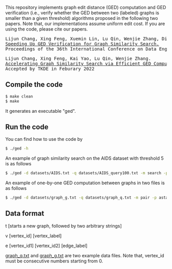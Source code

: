 This repository implements graph edit distance (GED) computation and GED verification (i.e., verify whether the GED between two (labeled) graphs is smaller than a given threshold) algorithms proposed in the following two papers. Note that, our implementations assume uniform edit cost. If you are using the code, please cite our papers.

<pre>
Lijun Chang, Xing Feng, Xuemin Lin, Lu Qin, Wenjie Zhang, Dian Ouyang.
<a href="https://lijunchang.github.io/pdf/2020-ged-icde.pdf">Speeding Up GED Verification for Graph Similarity Search.</a>
Proceedings of the 36th International Conference on Data Engineering (ICDE’20), 2020
</pre>

<pre>
Lijun Chang, Xing Feng, Kai Yao, Lu Qin, Wenjie Zhang.
<a href="https://lijunchang.github.io/pdf/2022-ged-tkde.pdf">Accelerating Graph Similarity Search via Efficient GED Computation.</a>
Accepted by TKDE in Feburary 2022
</pre>

## Compile the code

```sh
$ make clean
$ make
```
It generates an executable "ged".

## Run the code

You can find how to use the code by
```sh
$ ./ged -h
```

An example of graph similarity search on the AIDS dataset with threshold 5 is as follows
```sh
$ ./ged -d datasets/AIDS.txt -q datasets/AIDS_query100.txt -m search -p astar -l LSa -t 5
``` 

An example of one-by-one GED computation between graphs in two files is as follows
```sh
$ ./ged -d datasets/graph_g.txt -q datasets/graph_q.txt -m pair -p astar -l LSa -g
```

## Data format
t [starts a new graph, followed by two arbitrary strings]

v [vertex_id] [vertex_label]

e [vertex_id1] [vertex_id2] [edge_label]

[graph_q.txt](datasets/graph_q.txt) and [graph_g.txt](datasets/graph_g.txt) are two example data files. Note that, vertex_id must be consecutive numbers starting from 0.
